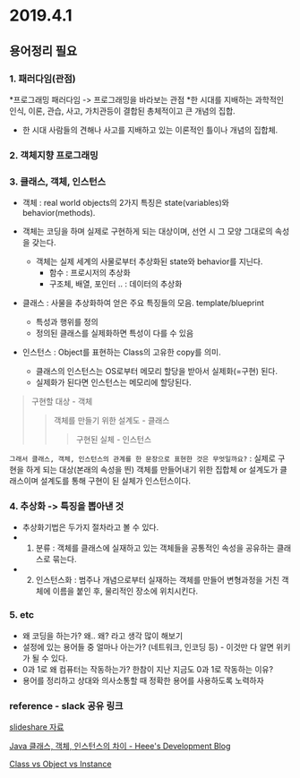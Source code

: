# 2019.4.1 

## 용어정리 필요
### 1. 패러다임(관점)  
  *프로그래밍 패러다임 -> 프로그래밍을 바라보는 관점
  *한 시대를 지배하는 과학적인 인식, 이론, 관습, 사고, 가치관등이 결합된 총체적이고 큰 개념의 집합.
  * 한 시대 사람들의 견해나 사고를 지배하고 있는 이론적인 틀이나 개념의 집합체.
  

### 2. 객체지향 프로그래밍  

### 3. 클래스, 객체, 인스턴스  

* 객체 : real world objects의 2가지 특징은 state(variables)와  behavior(methods).
* 객체는 코딩을 하며 실제로 구현하게 되는 대상이며, 선언 시 그 모양 그대로의 속성을 갖는다.
  * 객체는 실제 세계의 사물로부터 추상화된 state와 behavior를 지닌다. 
    * 함수 : 프로시저의 추상화
    * 구조체, 배열, 포인터 .. : 데이터의 추상화 

* 클래스 : 사물을 추상화하여 얻은 주요 특징들의 모음. template/blueprint
    * 특성과 행위를 정의
    * 정의된 클래스를 실제화하면 특성이 다를 수 있음

* 인스턴스 : Object를 표현하는 Class의 고유한 copy를 의미. 
    * 클래스의 인스턴스는 OS로부터 메모리 할당을 받아서 실제화(=구현) 된다.
    * 실제화가 된다면 인스턴스는 메모리에 할당된다.
> 구현할 대상 - 객체
> > 객체를 만들기 위한 설계도 - 클래스 
> >
> > > 구현된 실체 - 인스턴스

`그래서 클래스, 객체, 인스턴스의 관계를 한 문장으로 표현한 것은 무엇일까요?`
: 실제로 구현을 하게 되는 대상(본래의 속성을 띈) 객체를 만들어내기 위한 집합체 or 설계도가 클래스이며 설계도를 통해 구현이 된 실체가 인스턴스이다.

### 4. 추상화 -> 특징을 뽑아낸 것 
* 추상화기법은 두가지 절차라고 볼 수 있다.
* 1. 분류 : 객체를 클래스에 실재하고 있는 객체들을 공통적인 속성을 공유하는 클래스로 묶는다.
* 2. 인스턴스화 : 범주나 개념으로부터 실재하는 객체를 만들어 변형과정을 거친 객체에 이름을 붙인 후, 물리적인 장소에 위치시킨다.

### 5. etc

* 왜 코딩을 하는가? 왜.. 왜? 라고 생각 많이 해보기
* 설정에 있는 용어들 중 얼마나 아는가? (네트워크, 인코딩 등) - 이것만 다 알면 위키가 될 수 있다.
* 0과 1로 왜 컴퓨터는 작동하는가? 한참이 지난 지금도 0과 1로 작동하는 이유?
* 용어를 정리하고 상대와 의사소통할 때 정확한 용어를 사용하도록 노력하자


### reference - slack 공유 링크

[slideshare 자료](https://www.slideshare.net/plusjune/ss-46109239)

[Java 클래스, 객체, 인스턴스의 차이 - Heee's Development Blog](https://gmlwjd9405.github.io/2018/09/17/class-object-instance.html)

[Class vs Object vs Instance](https://alfredjava.wordpress.com/2008/07/08/class-vs-object-vs-instance/)

